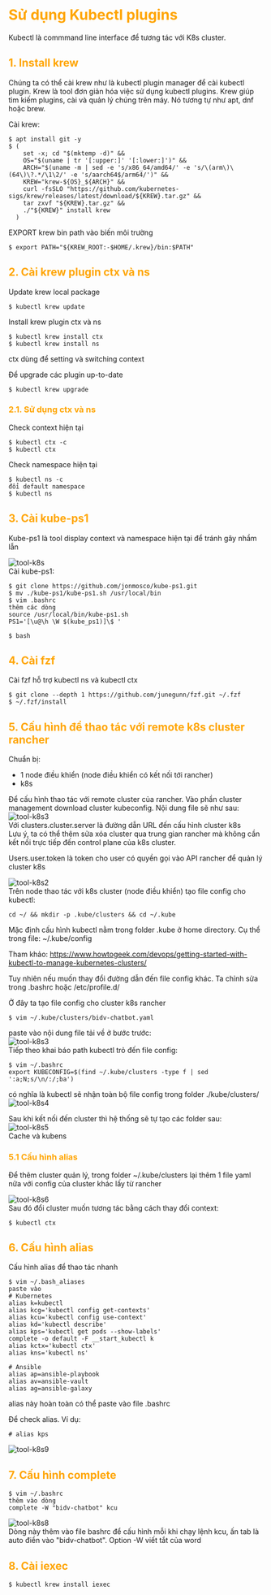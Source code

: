 <h1 style="color:orange">Sử dụng Kubectl plugins</h1>
Kubectl là commmand line interface để tương tác với K8s cluster.
<h2 style="color:orange">1. Install krew</h2>
Chúng ta có thể cài krew như là kubectl plugin manager để cài kubectl plugin. Krew là tool đơn giản hóa việc sử dụng kubectl plugins. Krew giúp tìm kiếm plugins, cài và quản lý chúng trên máy. Nó tương tự như apt, dnf hoặc brew.

Cài krew:

    $ apt install git -y
    $ (
        set -x; cd "$(mktemp -d)" &&
        OS="$(uname | tr '[:upper:]' '[:lower:]')" &&
        ARCH="$(uname -m | sed -e 's/x86_64/amd64/' -e 's/\(arm\)\(64\)\?.*/\1\2/' -e 's/aarch64$/arm64/')" &&
        KREW="krew-${OS}_${ARCH}" &&
        curl -fsSLO "https://github.com/kubernetes-sigs/krew/releases/latest/download/${KREW}.tar.gz" &&
        tar zxvf "${KREW}.tar.gz" &&
        ./"${KREW}" install krew
      )
EXPORT krew bin path vào biến môi trường

    $ export PATH="${KREW_ROOT:-$HOME/.krew}/bin:$PATH"
<h2 style="color:orange">2. Cài krew plugin ctx và ns</h2>
Update krew local package

    $ kubectl krew update
Install krew plugin ctx và ns

    $ kubectl krew install ctx
    $ kubectl krew install ns
ctx dùng để setting và switching context

Để upgrade các plugin up-to-date
    
    $ kubectl krew upgrade
<h3 style="color:orange">2.1. Sử dụng ctx và ns</h3>
Check context hiện tại

    $ kubectl ctx -c
    $ kubectl ctx
Check namespace hiện tại

    $ kubectl ns -c
    đổi default namespace
    $ kubectl ns
<h2 style="color:orange">3. Cài kube-ps1</h2>
Kube-ps1 là tool display context và namespace hiện tại để tránh gây nhầm lẫn

![tool-k8s](../img/tool-k8s1.png)<br>
Cài kube-ps1: 

    $ git clone https://github.com/jonmosco/kube-ps1.git
    $ mv ./kube-ps1/kube-ps1.sh /usr/local/bin
    $ vim .bashrc
    thêm các dòng
    source /usr/local/bin/kube-ps1.sh
    PS1='[\u@\h \W $(kube_ps1)]\$ '

    $ bash
<h2 style="color:orange">4. Cài fzf</h2>
Cài fzf hỗ trợ kubectl ns và kubectl ctx
    
    $ git clone --depth 1 https://github.com/junegunn/fzf.git ~/.fzf
    $ ~/.fzf/install
<h2 style="color:orange">5. Cấu hình để thao tác với remote k8s cluster rancher</h2>

Chuẩn bị:
- 1 node điều khiển (node điều khiển có kết nối tới rancher)
- k8s

Để cấu hình thao tác với remote cluster của rancher. Vào phần cluster management download cluster kubeconfig. Nội dung file sẽ như sau:
![tool-k8s3](../img/tool-k8s3.png)<br>
Với clusters.cluster.server là đường dẫn URL đến cấu hình cluster k8s<br>
Lưu ý, ta có thể thêm sửa xóa cluster qua trung gian rancher mà không cần kết nối trực tiếp đến control plane của k8s cluster.

Users.user.token là token cho user có quyền gọi vào API rancher để quản lý cluster k8s

![tool-k8s2](../img/tool-k8s2.png)<br>
Trên node thao tác với k8s cluster (node điều khiển) tạo file config cho kubectl:

    cd ~/ && mkdir -p .kube/clusters && cd ~/.kube
Mặc định cấu hình kubectl nằm trong folder .kube ở home directory. Cụ thể trong file: ~/.kube/config

Tham khảo: https://www.howtogeek.com/devops/getting-started-with-kubectl-to-manage-kubernetes-clusters/

Tuy nhiên nếu muốn thay đổi đường dẫn đến file config khác. Ta chỉnh sửa trong .bashrc hoặc /etc/profile.d/

Ở đây ta tạo file config cho cluster k8s rancher

    $ vim ~/.kube/clusters/bidv-chatbot.yaml
paste vào nội dung file tải về ở bước trước:<br>
![tool-k8s3](../img/tool-k8s3.png)<br>
Tiếp theo khai báo path kubectl trỏ đến file config:

    $ vim ~/.bashrc
    export KUBECONFIG=$(find ~/.kube/clusters -type f | sed ':a;N;s/\n/:/;ba')
có nghĩa là kubectl sẽ nhận toàn bộ file config trong folder ./kube/clusters/<br>
![tool-k8s4](../img/tool-k8s4.png)<br>

Sau khi kết nối đến cluster thì hệ thống sẽ tự tạo các folder sau:<br>
![tool-k8s5](../img/tool-k8s5.png)<br>
Cache và kubens
<h3 style="color:orange">5.1 Cấu hình alias</h3>
Để thêm cluster quản lý, trong folder ~/.kube/clusters lại thêm 1 file yaml nữa với config của cluster khác lấy từ rancher

![tool-k8s6](../img/tool-k8s6.png)<br>
Sau đó đổi cluster muốn tương tác bằng cách thay đổi context:

    $ kubectl ctx
<h2 style="color:orange">6. Cấu hình alias</h2>
Cấu hình alias để thao tác nhanh
     
    $ vim ~/.bash_aliases
    paste vào
    # Kubernetes
    alias k=kubectl
    alias kcg='kubectl config get-contexts'
    alias kcu='kubectl config use-context'
    alias kd='kubectl describe'
    alias kps='kubectl get pods --show-labels'
    complete -o default -F __start_kubectl k
    alias kctx='kubectl ctx'
    alias kns='kubectl ns'

    # Ansible
    alias ap=ansible-playbook
    alias av=ansible-vault
    alias ag=ansible-galaxy
alias này hoàn toàn có thể paste vào file .bashrc

Để check alias. Ví dụ:
    
    # alias kps
![tool-k8s9](../img/tool-k8s9.png)<br>
<h2 style="color:orange">7. Cấu hình complete</h2>

    $ vim ~/.bashrc
    thêm vào dòng
    complete -W "bidv-chatbot" kcu
![tool-k8s8](../img/tool-k8s8.png)<br>
Dòng này thêm vào file bashrc để cấu hình mỗi khi chạy lệnh kcu, ấn tab là auto điền vào "bidv-chatbot". Option -W viết tắt của word

<h2 style="color:orange">8. Cài iexec</h2>

    $ kubectl krew install iexec